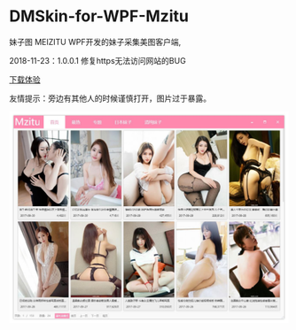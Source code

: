 # DMSkin-for-WPF-Mzitu
妹子图
MEIZITU
WPF开发的妹子采集美图客户端,

2018-11-23：1.0.0.1 修复https无法访问网站的BUG

[下载体验](https://github.com/944095635/DMSkin-Mzitu/releases)

友情提示：旁边有其他人的时候谨慎打开，图片过于暴露。

<img  src="/Images/bg.jpg" />



